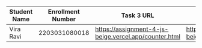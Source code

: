 | Student Name | Enrollment Number | Task 3 URL | Task 4 URL  | GitHub Repository URL |
|---|---|---|---|---|
| Vira Ravi  | 2203031080018  | https://assignment-4-js-beige.vercel.app/counter.html |https://assignment-4-js-beige.vercel.app/calc.html  |https://github.com/Ravi-vira/assignment-4-JS |
